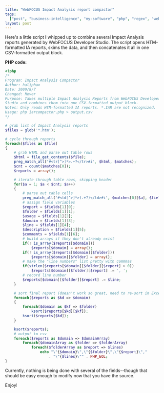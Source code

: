 ```yaml
---
title: "WebFOCUS Impact Analysis report compactor"
tags:
  ["post", "business-intelligence", "my-software", "php", "regex", "webfocus"]
layout: post
---
```


Here's a little script I whipped up to combine several Impact Analysis
reports generated by WebFOCUS Developer Studio. The script opens
HTM-formatted IA reports, skims the data, and then concatenates it all
in one CSV-formatted output block.<!--more-->

**PHP code:**

```php
<?php
/*
Program: Impact Analysis Compactor
Author: haliphax
Date: 2009/8/7
Changed: Never
Purpose: Takes multiple Impact Analysis Reports from WebFOCUS Developer
Studio and combines them into one CSV-formatted output block.
Notes: Only reads HTM-formatted IA reports. *.IAR are not recognized.
Usage: php iarcompactor.php > output.csv
*/

# grab list of Impact Analysis reports
$files = glob('*.htm');

# cycle through reports
foreach($files as $file)
{
	# grab HTML and parse out table rows
	$html = file_get_contents($file);
	preg_match_all('#<tr[^>]*>.+?</tr>#i', $html, $matches);
	$cnt = count($matches[0]);
	$reports = array();

	# iterate through table rows, skipping header
	for($a = 1; $a < $cnt; $a++)
	{
		# parse out table cells
		preg_match_all('#<td[^>]*>(.+?)</td>#i', $matches[0][$a], $fields);
		# assign field variables
		$report = $fields[1][0];
		$folder = $fields[1][1];
		$usage = $fields[1][2];
		$domain = $fields[1][3];
		$line = $fields[1][4];
		$description = $fields[1][5];
		$comments = $fields[1][6];
		# build arrays if they don't already exist
		if(! is_array($reports[$domain]))
			$reports[$domain] = array();
		if(! is_array($reports[$domain][$folder]))
			$reports[$domain][$folder] = array();
		# make the "line numbers" list pretty with commmas
		if(strlen($reports[$domain][$folder][$report] > 0))
			$reports[$domain][$folder][$report] .= ', ';
		# record line number
		$reports[$domain][$folder][$report] .= $line;
	}

	# sort final report (doesn't work so great, need to re-sort in Excel)
	foreach($reports as $kd => $domain)
	{
		foreach($domain as $kf => $folder)
			ksort($reports[$kd][$kf]);
		ksort($reports[$kd]);
	}

	ksort($reports);
	# output to csv
	foreach($reports as $domain => $domainArray)
		foreach($domainArray as $folder => $folderArray)
			foreach($folderArray as $report => $lines)
				echo "\"{$domain}\",\"{$folder}\",\"{$report}\","
					. "\"{$lines}\"" . PHP_EOL;
}
```

Currently, nothing is being done with several of the fields--though that
should be easy enough to modify now that you have the source.

Enjoy!
